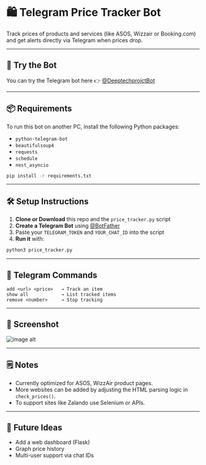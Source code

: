 # 🛍️ Telegram Price Tracker Bot

Track prices of products and services (like ASOS, Wizzair or Booking.com) and get alerts directly via Telegram when prices drop.

---

## 🤖 Try the Bot

You can try the Telegram bot here 👉 [@DeeptechprojctBot](https://t.me/DeeptechprojctBot)

---

## 📦 Requirements

To run this bot on another PC, install the following Python packages:

- `python-telegram-bot`
- `beautifulsoup4`
- `requests`
- `schedule`
- `nest_asyncio`

```bash
pip install -r requirements.txt
```

---

## 🛠️ Setup Instructions

1. **Clone or Download** this repo and the `price_tracker.py` script  
2. **Create a Telegram Bot** using [@BotFather](https://t.me/BotFather)  
3. Paste your `TELEGRAM_TOKEN` and `YOUR_CHAT_ID` into the script  
4. **Run it** with:

```bash
python3 price_tracker.py
```

---

## 💬 Telegram Commands

```text
add <url> <price>   → Track an item
show all            → List tracked items
remove <number>     → Stop tracking
```

---

## 📸 Screenshot

![image alt](https://github.com/dzisevic19/business_school_project/blob/main/Lukas_D_project/python_app/lukas_d_final/Screenshot%202025-05-04%20at%2018.23.25.png?raw=true)

---

## 🗒️ Notes

- Currently optimized for ASOS, WizzAir product pages.
- More websites can be added by adjusting the HTML parsing logic in `check_prices()`.
- To support sites like Zalando use Selenium or APIs.

---
  
## 🚀 Future Ideas
- Add a web dashboard (Flask)
- Graph price history
- Multi-user support via chat IDs
